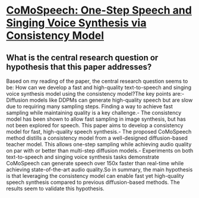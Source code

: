 # [CoMoSpeech: One-Step Speech and Singing Voice Synthesis via Consistency   Model](https://arxiv.org/abs/2305.06908)

## What is the central research question or hypothesis that this paper addresses?

Based on my reading of the paper, the central research question seems to be: How can we develop a fast and high-quality text-to-speech and singing voice synthesis model using the consistency model?The key points are:- Diffusion models like DDPMs can generate high-quality speech but are slow due to requiring many sampling steps. Finding a way to achieve fast sampling while maintaining quality is a key challenge.- The consistency model has been shown to allow fast sampling in image synthesis, but has not been explored for speech. This paper aims to develop a consistency model for fast, high-quality speech synthesis.- The proposed CoMoSpeech method distills a consistency model from a well-designed diffusion-based teacher model. This allows one-step sampling while achieving audio quality on par with or better than multi-step diffusion models.- Experiments on both text-to-speech and singing voice synthesis tasks demonstrate CoMoSpeech can generate speech over 150x faster than real-time while achieving state-of-the-art audio quality.So in summary, the main hypothesis is that leveraging the consistency model can enable fast yet high-quality speech synthesis compared to previous diffusion-based methods. The results seem to validate this hypothesis.

